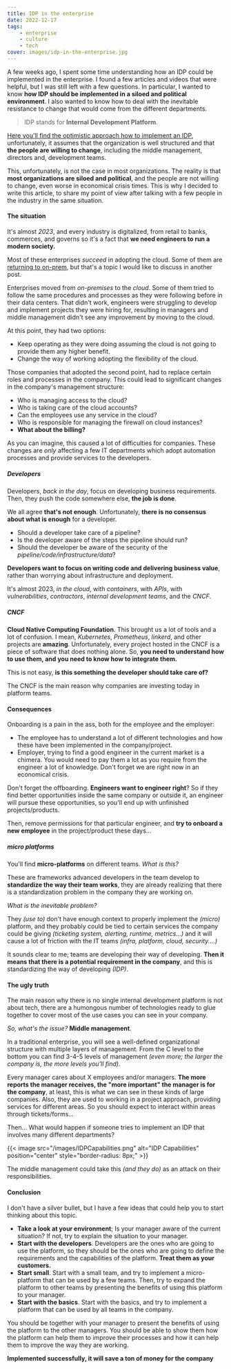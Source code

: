 ```yaml
---
title: IDP in the enterprise
date: 2022-12-17
tags:
    - enterprise
    - culture
    - tech
cover: images/idp-in-the-enterprise.jpg
---
```


A few weeks ago, I spent some time understanding how an IDP could be implemented in the enterprise. I found a few articles and videos that were helpful, but I was still left with a few questions. In particular, I wanted to know **how IDP should be implemented in a siloed and political environment**. I also wanted to know how to deal with the inevitable resistance to change that would come from the different departments.

> IDP stands for **Internal Development Platform**.

<!--more-->

[Here you'll find the optimistic approach how to implement an IDP](https://github.com/angelbarrera92/idp-enterprise-research/blob/main/outcome.md), unfortunately, it assumes that the organization is well structured and that **the people are willing to change**, including the middle management, directors and, development teams.

This, unfortunately, is not the case in most organizations. The reality is that **most organizations are siloed and political**, and the people are not willing to change, even worse in economical crisis times. This is why I decided to write this article, to share my point of view after talking with a few people in the industry in the same situation.

#### The situation

It's almost *2023*, and every industry is digitalized, from retail to banks, commerces, and governs so it's a fact that **we need engineers to run a modern society.**

Most of these enterprises *succeed* in adopting the cloud. Some of them are [returning to on-prem](https://www.channelpronetwork.com/article/return-prem), but that's a topic I would like to discuss in another post.

Enterprises moved from *on-premises* to the *cloud*. Some of them tried to follow the same procedures and processes as they were following before in their data centers. That didn't work, engineers were struggling to develop and implement projects they were hiring for, resulting in managers and middle management didn't see any improvement by moving to the cloud.

At this point, they had two options:

- Keep operating as they were doing assuming the cloud is not going to provide them any higher benefit.
- Change the way of working adopting the flexibility of the cloud.

Those companies that adopted the second point, had to replace certain roles and processes in the company.
This could lead to significant changes in the company's management structure:

- Who is managing access to the cloud?
- Who is taking care of the cloud accounts?
- Can the employees use any service in the cloud?
- Who is responsible for managing the firewall on cloud instances?
- **What about the billing?**

As you can imagine, this caused a lot of difficulties for companies. These changes are *only* affecting a few IT departments which adopt automation processes and provide services to the developers.

##### Developers

Developers, *back in the day*, focus on developing business requirements. Then, they push the code somewhere else, **the job is done**.

We all agree **that's not enough**. Unfortunately, **there is no consensus about what is enough** for a developer.

- Should a developer take care of a pipeline?
- Is the developer aware of the steps the pipeline should run?
- Should the developer be aware of the security of the *pipeline/code/infrastructure/data*?

**Developers want to focus on writing code and delivering business value**, rather than worrying about infrastructure and deployment.

It's almost 2023, *in the cloud*, with *containers*, with *APIs*, with *vulnerabilities*, *contractors*, *internal development teams*, and the *CNCF*.

##### CNCF

**Cloud Native Computing Foundation**. This brought us a lot of tools and a lot of confusion. I mean, *Kubernetes*, *Prometheus*, *linkerd*, and  other projects are **amazing**. Unfortunately, every project hosted in the CNCF is a piece of software that does nothing alone. So, **you need to understand how to use them, and you need to know how to integrate them.**

This is not easy, **is this something the developer should take care of?**

The CNCF is the main reason why companies are investing today in platform teams.

#### Consequences

Onboarding is a pain in the ass, both for the employee and the employer:

- The employee has to understand a lot of different technologies and how these have been implemented in the company/project.
- Employer, trying to find a good engineer in the current market is a chimera. You would need to pay them a lot as you require from the engineer a lot of knowledge. Don't forget we are right now in an economical crisis.

Don't forget the offboarding. **Engineers want to engineer right**? So if they find better opportunities inside the same company or outside it, an engineer will pursue these opportunities, so you'll end up with unfinished projects/products.

Then, remove permissions for that particular engineer, and **try to onboard a new employee** in the project/product these days...

##### micro platforms

You'll find **micro-platforms** on different teams. *What is this?*

These are frameworks advanced developers in the team develop to **standardize the way their team works**, they are already realizing that there is a standardization problem in the company they are working on.

*What is the inevitable problem?*

They *(use to)* don't have enough context to properly implement the *(micro)* platform, and they probably could be tied to certain services the company could be giving *(ticketing system, alerting, runtime, metrics...)* and it will cause a lot of friction with the IT teams *(infra, platform, cloud, security....)*

It sounds clear to me; teams are developing their way of developing. **Then it means that there is a potential requirement in the company**, and this is standardizing the way of developing *(IDP)*.

#### The ugly truth

The main reason why there is no single internal development platform is not about tech, there are a humongous number of technologies ready to glue together to cover most of the use cases you can see in your company.

*So, what's the issue?* **Middle management**.

In a traditional enterprise, you will see a well-defined organizational structure with multiple layers of management. From the C level to the bottom you can find 3-4-5 levels of management *(even more; the larger the company is, the more levels you'll find)*.

Every manager cares about X employees and/or managers.
**The more reports the manager receives, the "more important" the manager is for the company**, at least, this is what we can see in these kinds of large companies. Also, they are used to working in a project approach, providing services for different areas. So you should expect to interact within areas through tickets/forms...

Then... What would happen if someone tries to implement an IDP that involves many different departments?

{{< image src="/images/IDPCapabilities.png" alt="IDP Capabilities" position="center" style="border-radius: 8px;" >}}

The middle management could take this *(and they do)* as an attack on their responsibilities.

#### Conclusion

I don't have a silver bullet, but I have a few ideas that could help you to start thinking about this topic.

- **Take a look at your environment**; Is your manager aware of the current situation? If not, try to explain the situation to your manager.
- **Start with the developers**. Developers are the ones who are going to use the platform, so they should be the ones who are going to define the requirements and the capabilities of the platform. **Treat them as your customers.**
- **Start small**. Start with a small team, and try to implement a micro-platform that can be used by a few teams. Then, try to expand the platform to other teams by presenting the benefits of using this platform to your manager.
- **Start with the basics**. Start with the basics, and try to implement a platform that can be used by all teams in the company.

You should be together with your manager to present the benefits of using the platform to the other managers.
You should be able to show them how the platform can help them to improve their processes and how it can help them to improve the way they are working.

**Implemented successfully, it will save a ton of money for the company**
